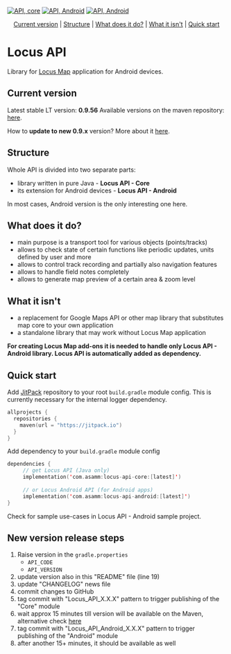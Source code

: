 [![API, core](https://maven-badges.herokuapp.com/maven-central/com.asamm/locus-api-core/badge.svg)](https://search.maven.org/artifact/com.asamm/locus-api-core)
[![API, Android](https://maven-badges.herokuapp.com/maven-central/com.asamm/locus-api-android/badge.svg)](https://search.maven.org/artifact/com.asamm/locus-api-android)
[![API, Android](https://github.com/asamm/locus-api/actions/workflows/release_locus_api_android.yml/badge.svg)](https://github.com/asamm/locus-api/actions/workflows/release_locus_api_android.yml)

<p align="center">
    <a href="#current-version">Current version</a> | 
    <a href="#structure">Structure</a> | 
    <a href="#what-does-it-do">What does it do?</a> | 
    <a href="#what-it-isnt">What it isn't</a> | 
    <a href="#quick-start">Quick start</a>
</p>

# Locus API

Library for [Locus Map](https://www.locusmap.app) application for Android devices.

## Current version

Latest stable LT version: **0.9.56**
Available versions on the maven repository: [here](https://repo1.maven.org/maven2/com/asamm/).

How to **update to new 0.9.x** version? More about it [here](https://github.com/asamm/locus-api/wiki/Update-to-version-0.9.0).

## Structure

Whole API is divided into two separate parts:

- library written in pure Java - **Locus API - Core**
- its extension for Android devices - **Locus API - Android**

In most cases, Android version is the only interesting one here.

## What does it do?

- main purpose is a transport tool for various objects (points/tracks)
- allows to check state of certain functions like periodic updates, units defined by user and more 
- allows to control track recording and partially also navigation features
- allows to handle field notes completely
- allows to generate map preview of a certain area & zoom level

## What it isn't

- a replacement for Google Maps API or other map library that substitutes map core to your own application
- a standalone library that may work without Locus Map application

**For creating Locus Map add-ons it is needed to handle only Locus API - Android library. Locus API is automatically added as dependency.**

## Quick start

Add [JitPack](https://jitpack.io) repository to your root `build.gradle` module config. This is currently necessary for the
internal logger dependency.

```gradle.kts
allprojects {
  repositories {
    maven(url = "https://jitpack.io")
  }
}
```

Add dependency to your `build.gradle` module config

```gradle.kts
dependencies {
     // get Locus API (Java only)
     implementation('com.asamm:locus-api-core:[latest]')
     
     // or Locus Android API (for Android apps)
     implementation('com.asamm:locus-api-android:[latest]')
}
```

Check for sample use-cases in Locus API - Android sample project.

## New version release steps

1. Raise version in the `gradle.properties`
   * `API_CODE`
   * `API_VERSION`
2. update version also in this "README" file (line 19)
3. update "CHANGELOG" news file
4. commit changes to GitHub
5. tag commit with "Locus_API_X.X.X" pattern to trigger publishing of the "Core" module
6. wait approx 15 minutes till version will be available on the Maven, alternative check [here](https://repo1.maven.org/maven2/com/asamm/locus-api-core/)
7. tag commit with "Locus_API_Android_X.X.X" pattern to trigger publishing of the "Android" module
8. after another 15+ minutes, it should be available as well
